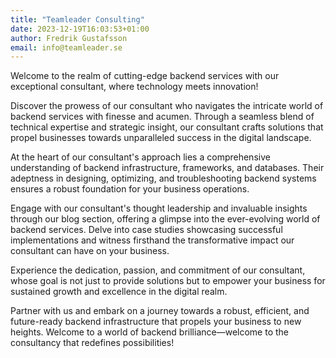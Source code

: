 ```yaml
---
title: "Teamleader Consulting"
date: 2023-12-19T16:03:53+01:00
author: Fredrik Gustafsson
email: info@teamleader.se
---
```

Welcome to the realm of cutting-edge backend services with our exceptional consultant, where technology meets innovation! 

Discover the prowess of our consultant who navigates the intricate world of backend services with finesse and acumen. Through a seamless blend of technical expertise and strategic insight, our consultant crafts solutions that propel businesses towards unparalleled success in the digital landscape.

At the heart of our consultant's approach lies a comprehensive understanding of backend infrastructure, frameworks, and databases. Their adeptness in designing, optimizing, and troubleshooting backend systems ensures a robust foundation for your business operations.

Engage with our consultant's thought leadership and invaluable insights through our blog section, offering a glimpse into the ever-evolving world of backend services. Delve into case studies showcasing successful implementations and witness firsthand the transformative impact our consultant can have on your business.

Experience the dedication, passion, and commitment of our consultant, whose goal is not just to provide solutions but to empower your business for sustained growth and excellence in the digital realm.

Partner with us and embark on a journey towards a robust, efficient, and future-ready backend infrastructure that propels your business to new heights. Welcome to a world of backend brilliance—welcome to the consultancy that redefines possibilities!
